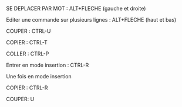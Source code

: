SE DEPLACER PAR MOT : 
ALT+FLECHE (gauche et droite)

Editer une commande sur plusieurs lignes :
ALT+FLECHE (haut et bas)

COUPER : 
CTRL-U

COPIER :
CTRL-T

COLLER : 
CTRL-P

Entrer en mode insertion :
CTRL-R

Une fois en mode insertion

COPIER :
CTRL-R

COUPER:
U
